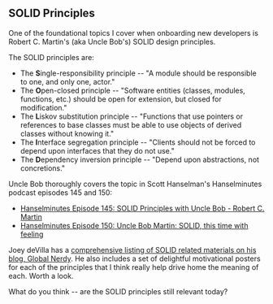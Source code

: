 ## SOLID Principles

One of the foundational topics I cover when onboarding new developers is Robert C. Martin's (aka Uncle Bob's) SOLID design principles.

The SOLID principles are:  
- The **S**ingle-responsibility principle -- "A module should be responsible to one, and only one, actor."
- The **O**pen-closed principle -- "Software entities (classes, modules, functions, etc.) should be open for extension, but closed for modification."
- The **L**iskov substitution principle -- "Functions that use pointers or references to base classes must be able to use objects of derived classes without knowing it."
- The **I**nterface segregation principle -- "Clients should not be forced to depend upon interfaces that they do not use."
- The **D**ependency inversion principle -- "Depend upon abstractions, not concretions."

Uncle Bob thoroughly covers the topic in Scott Hanselman's Hanselminutes podcast episodes 145 and 150:  
- [Hanselminutes Episode 145: SOLID Principles with Uncle Bob - Robert C. Martin](https://hanselminutes.com/145/solid-principles-with-uncle-bob-robert-c-martin)
- [Hanselminutes Episode 150: Uncle Bob Martin: SOLID, this time with feeling](https://hanselminutes.com/150/uncle-bob-martin-solid-this-time-with-feeling)

Joey deVilla has a [comprehensive listing of SOLID related materials on his blog, Global Nerdy](https://www.globalnerdy.com/2009/07/15/the-solid-principles-explained-with-motivational-posters/). He also includes a set of delightful motivational posters for each of the principles that I think really help drive home the meaning of each. Worth a look.

What do you think -- are the SOLID principles still relevant today?
